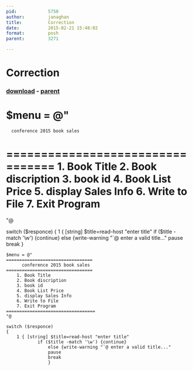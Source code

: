 ```yaml
---
pid:            5750
author:         janaghan
title:          Correction
date:           2015-02-21 15:48:02
format:         posh
parent:         3271

---
```


# Correction

### [download](Scripts\5750.ps1) - [parent](Scripts\3271.md)

$menu = @"
=================================
      conference 2015 book sales
=================================
    1. Book Title
    2. Book discription
    3. book id
    4. Book List Price
    5. display Sales Info
    6. Write to File
    7. Exit Program
==================================
"@

switch ($responce)
{
    1 { [string] $title=read-host "enter title"
            if ($title -match '\w') {continue}
                else {write-warning "`@ enter a valid title..."
                pause
                break
                }

```posh
$menu = @"
=================================
      conference 2015 book sales
=================================
    1. Book Title
    2. Book discription
    3. book id
    4. Book List Price
    5. display Sales Info
    6. Write to File
    7. Exit Program
==================================
"@

switch ($responce)
{
    1 { [string] $title=read-host "enter title"
            if ($title -match '\w') {continue}
                else {write-warning "`@ enter a valid title..."
                pause
                break
                }
```
